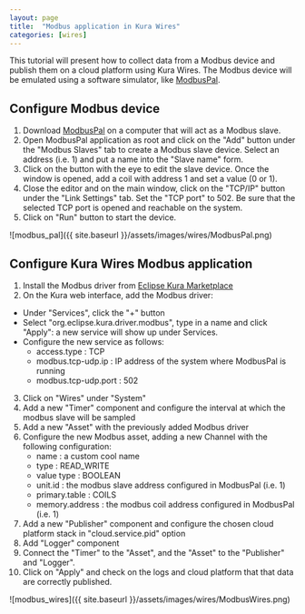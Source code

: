 ```yaml
---
layout: page
title:  "Modbus application in Kura Wires"
categories: [wires]
---
```


This tutorial will present how to collect data from a Modbus device and publish them on a cloud platform using Kura Wires. The Modbus device will be emulated using a software simulator, like [ModbusPal](http://modbuspal.sourceforge.net/).

## Configure Modbus device

1. Download [ModbusPal](http://modbuspal.sourceforge.net/) on a computer that will act as a Modbus slave.
2. Open ModbusPal application as root and click on the "Add" button under the "Modbus Slaves" tab to create a Modbus slave device. Select an address (i.e. 1) and put a name into the "Slave name" form.
3. Click on the button with the eye to edit the slave device. Once the window is opened, add a coil with address 1 and set a value (0 or 1).
4. Close the editor and on the main window, click on the "TCP/IP" button under the "Link Settings" tab. Set the "TCP port" to 502. Be sure that the selected TCP port is opened and reachable on the system.
5. Click on "Run" button to start the device.

![modbus_pal]({{ site.baseurl }}/assets/images/wires/ModbusPal.png)

## Configure Kura Wires Modbus application

1. Install the Modbus driver from [Eclipse Kura Marketplace](https://marketplace.eclipse.org/content/modbus-driver-eclipse-kura)
2. On the Kura web interface, add the Modbus driver:
  * Under "Services", click the "+" button
  * Select "org.eclipse.kura.driver.modbus", type in a name and click "Apply": a new service will show up under Services.
  * Configure the new service as follows:
    * access.type : TCP
    * modbus.tcp-udp.ip : IP address of the system where ModbusPal is running
    * modbus.tcp-udp.port : 502
3. Click on "Wires" under "System"
4. Add a new "Timer" component and configure the interval at which the modbus slave will be sampled
5. Add a new "Asset" with the previously added Modbus driver
6. Configure the new Modbus asset, adding a new Channel with the following configuration:
    * name : a custom cool name
    * type : READ_WRITE
    * value type : BOOLEAN
    * unit.id : the modbus slave address configured in ModbusPal (i.e. 1)
    * primary.table : COILS
    * memory.address : the modbus coil address configured in ModbusPal (i.e. 1)
7. Add a new "Publisher" component and configure the chosen cloud platform stack in "cloud.service.pid" option
8. Add "Logger" component
9. Connect the "Timer" to the "Asset", and the "Asset" to the "Publisher" and "Logger".
10. Click on "Apply" and check on the logs and cloud platform that that data are correctly published.

![modbus_wires]({{ site.baseurl }}/assets/images/wires/ModbusWires.png)
